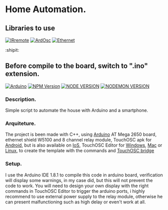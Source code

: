 # Home Automation.
## Libraries to use
[![IRremote](https://img.shields.io/badge/IRremote-3.5.0-red.svg)]()
[![ArdOsc](https://img.shields.io/badge/ArdOsc-2.2.0-lightblue)]()
[![Ethernet](https://img.shields.io/badge/Ethernet-1.1.2-lightgreen)]()

:shipit:
## Before compile to the board, switch to ".ino" extension.
[![Arduino](https://img.shields.io/badge/Arduino-1.8.1-green.svg)]() [![NPM Version](https://img.shields.io/badge/TouchOSCEditor-1.8.9-blue)]() [![NODE VERSION](https://img.shields.io/badge/TouchOSC-1.9.1-lightblue)]() [![NODEMON VERSION](https://img.shields.io/badge/TouchBridge-1.7.3-orange)]()
### Description.
Simple script to automate the house with Arduino and a smartphone.
### Arquiteture.
The project is been made with C++, using  [Arduino](https://www.arduino.cc/) AT Mega 2650 board, ethernet shield W5100
and 8 channel relay module, TouchOSC apk for [Android](https://play.google.com/store/apps/details?id=net.hexler.lex), but is also available on [IoS](https://apps.apple.com/app/touchosc/id1569996730), TouchOSC Editor for
[Windows](https://hexler.net/touchosc#windows), [Mac](https://hexler.net/touchosc#mac) or [Linux](https://hexler.net/touchosc#linux), to create the template with the commands and [TouchOSC bridge](https://hexler.net/pub/touchosc/touchosc-bridge-1.7.3.150-win32.exe)

### Setup.
I use the Arduino IDE 1.8.1 to compile this code in arduino board, verification will display some warnings,
in my case did, but this will not prevent the code to work. You will need to design your own display with
the right commands in TouchOSC Editor to trigger the arduino ports, i highly recommend to use external power
supply to the relay module, otherwise he can present malfunctioning such as high delay or even't work at all.
